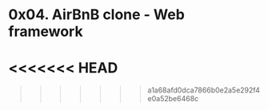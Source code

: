 # 0x04. AirBnB clone - Web framework
<<<<<<< HEAD
=======

>>>>>>> a1a68afd0dca7866b0e2a5e292f4e0a52be6468c
